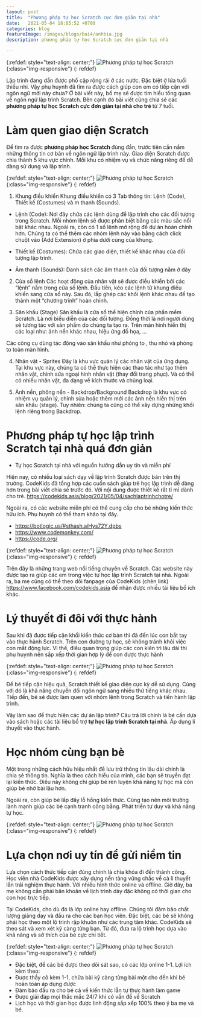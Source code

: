 ```yaml
---
layout: post
title:  "Phương pháp tự học Scratch cực đơn giản tại nhà"
date:   2021-05-04 18:05:52 +0700
categories: blog
featureImage: /images/blogs/bai4/anhbia.jpg
description: phương pháp tự học Scratch cực đơn giản tại nhà

---
```


{:refdef: style="text-align: center;"}
![Phương pháp tự học Scratch  ](/images/blogs/bai4/anhbia.jpg){:class="img-responsive"}
{: refdef}

Lập trình đang dần được phổ cập rộng rãi ở các nước. Đặc biệt ở lứa tuổi thiếu nhi. Vậy phụ huynh đã tìm ra được cách giúp con em có tiếp cận với ngôn ngữ mới này chưa? Ở bài viết này, bố mẹ sẽ được tìm hiểu tổng quan về ngôn ngữ lập trình Scratch. Bên cạnh đó bài viết cũng chia sẻ các <b> phương pháp tự học Scratch cực đơn giản tại nhà cho trẻ </b> từ 7 tuổi.


# **Làm quen giao diện Scratch**

Để tìm ra được <b> phương pháp học Scratch </b>đúng đắn, trước tiên cần nắm những thông tin cơ bản về ngôn ngữ lập trình này. Giao diện Scratch được chia thành 5 khu vực chính. Mỗi khu có nhiệm vụ và chức năng riêng để dễ dàng sử dụng và lập trình. 

{:refdef: style="text-align: center;"}
![Phương pháp tự học Scratch  ](/images/blogs/bai4/1.png){:class="img-responsive"}
{: refdef}

1. Khung điều khiển
Khung điều khiển có 3 Tab thông tin: Lệnh (Code), Thiết kế (Costumes) và  m thanh (Sounds). 

- Lệnh (Code): Nơi đây chứa các lệnh dùng để lập trình cho các đối tượng trong Scratch. Mỗi nhóm lệnh sẽ được phân biệt bằng các màu sắc nổi bật khác nhau. Ngoài ra, còn có 1 số lệnh mở rộng để dự án hoàn chỉnh hơn. Chúng ta có thể thêm các nhóm lệnh này vào bằng cách click chuột vào   (Add Extension) ở phía dưới cùng của khung.

- Thiết kế (Costumes): Chứa các giao diện, thiết kế khác nhau của đối tượng lập trình.

- Âm thanh (Sounds): Danh sách các âm thanh của đối tượng nằm ở đây

2. Cửa sổ lệnh
Các hoạt động của nhân vật sẽ được điều khiển bởi các “lệnh” nằm trong cửa sổ lệnh. Đầu tiên, kéo các lệnh từ khung điều khiển sang cửa sổ này. Sau đó, lắp ghép các khối lệnh khác nhau để tạo thành một “chương trình” hoàn chỉnh.

3. Sân khấu (Stage)
Sân khấu là cửa sổ thể hiện chính của phần mềm Scratch.  Là nơi biểu diễn của các đối tượng. Đồng thời là nơi người dùng sẽ tương tác với sản phẩm do chúng ta tạo ra. Trên màn hình hiển thị các loại như: ảnh nền khác nhau, hiệu ứng đồ họa, ...

Các công cụ dùng tác động vào sân khấu như phóng to  , thu nhỏ  và  phóng to toàn màn hình.

4. Nhân vật - Sprites 
Đây là khu vực quản lý các nhân vật của ứng dụng. Tại khu vực này, chúng ta có thể thực hiện các thao tác như tạo thêm nhân vật, chỉnh sửa ngoại hình nhân vật (thay đổi trang phục). Và có thể có nhiều nhân vật, đa dạng về kích thước và chủng loại. 

5. Ảnh nền, phông nền - Backdrop/Background 
Backdrop là khu vực có nhiệm vụ quản lý, chỉnh sửa hoặc thêm mới các ảnh nền hiển thị trên sân khấu (stage). Tuy nhiên: chúng ta cũng có thể xây dựng những khối lệnh riêng trong Backdrop.

# **Phương pháp tự học lập trình Scratch tại nhà quá đơn giản**

- Tự học Scratch tại nhà với nguồn hướng dẫn uy tín và miễn phí

Hiện nay, có nhiều loại sách dạy về lập trình Scratch được bán trên thị trường. CodeKids đã tổng hợp các cuốn sách giúp trẻ học lập trình dễ dàng hơn trong bài viết chia sẻ trước đó. Với nội dung được thiết kế rất tỉ mỉ dành cho trẻ. https://codekids.asia/blog/2021/05/04/sachlaptrinhchotre/  

Ngoài ra, có các website miễn phí có thể cung cấp cho bé những kiến thức hữu ích. Phụ huynh có thể tham khảo tại đây.
+ https://botlogic.us/#sthash.aiHys72Y.dpbs
+ https://www.codemonkey.com/
+ https://code.org/

{:refdef: style="text-align: center;"}
![Phương pháp tự học Scratch  ](/images/blogs/bai4/2.png){:class="img-responsive"}
{: refdef}

Trên đây là những trang web nổi tiếng chuyên về Scratch. Các website này được tạo ra giúp các em trong việc tự học lập trình Scratch tại nhà. Ngoài ra, ba mẹ cũng có thể theo dõi fanpage của CodeKids (chèn link) https://www.facebook.com/codekids.asia  để nhận được nhiều tài liệu bổ ích khác.

# **Lý thuyết đi đôi với thực hành**

Sau khi đã được tiếp cận khối kiến thức cơ bản thì đã đến lúc con bắt tay vào thực hành Scratch. Trên con đường tự học, sẽ không tránh khỏi việc con mất động lực. Vì thế, điều quan trọng giúp các con kiên trì lâu dài thì phụ huynh nên sắp xếp thời gian hợp lý để con được thực hành

{:refdef: style="text-align: center;"}
![Phương pháp tự học Scratch  ](/images/blogs/bai4/3.png){:class="img-responsive"}
{: refdef}

Để bé tiếp cận hiệu quả, Scratch thiết kế giao diện cực kỳ dễ sử dụng. Cùng với đó là khả năng chuyển đổi ngôn ngữ sang nhiều thứ tiếng khác nhau. Tiếp đến, bé sẽ được làm quen với nhóm lệnh trong Scratch và tiến hành lập trình.

Vậy làm sao để thực hiện các dự án lập trình? Câu trả lời chính là bé cần dựa vào sách hoặc các tài liệu bổ trợ <b>tự học lập trình Scratch tại nhà</b>. Áp dụng lí thuyết vào thực hành. 

# **Học nhóm cùng bạn bè**

Một trong những cách hữu hiệu nhất để lưu trữ thông tin lâu dài chính là chia sẻ thông tin. Nghĩa là theo cách hiểu của mình, các bạn sẽ truyền đạt lại kiến thức. Điều này không chỉ giúp bé rèn luyện khả năng tự học mà còn giúp bé nhớ bài lâu hơn. 

Ngoài ra, còn giúp bé lấp đầy lỗ hổng kiến thức.
Cùng tạo nên môi trường lành mạnh giúp các bé cạnh tranh công bằng. Phát triển tư duy và khả năng tự học.

{:refdef: style="text-align: center;"}
![Phương pháp tự học Scratch  ](/images/blogs/bai4/4.png){:class="img-responsive"}
{: refdef}

# **Lựa chọn nơi uy tín để gửi niềm tin**

Lựa chọn cách thức tiếp cận đúng chính là chìa khóa đi đến thành công.  Học viên nhà CodeKids được xây dựng nền tảng vững chắc về cả lí thuyết lẫn trải nghiệm thực hành. Với nhiều hình thức online và offline. Giờ đây, ba mẹ không cần phải băn khoăn về lịch trình dày đặc không có thời gian cho con học trực tiếp.

Tại CodeKids, cho dù đó là lớp online hay offline. Chúng tôi đảm bảo chất lượng giảng dạy và đầu ra cho các bạn học viên. Đặc biệt, các bé sẽ không phải học theo một lộ trình rập khuôn như các trung tâm khác. CodeKids sẽ theo sát và xem xét kỹ càng từng bạn. Từ đó, đưa ra lộ trình học dựa vào khả năng và sở thích của bé cực chi tiết.

{:refdef: style="text-align: center;"}
![Phương pháp tự học Scratch  ](/images/blogs/bai4/5.png){:class="img-responsive"}
{: refdef}

- Đặc biệt, để các bé được theo dõi sát sao, có các lớp online 1-1. Lợi ích kèm theo: 
- Được thầy cô kèm 1-1, chữa bài kỹ càng từng bài một cho đến khi bé hoàn toàn áp dụng được
- Đảm bảo đầu ra cho bé cả về kiến thức lẫn tự thực hành làm game
- Được giải đáp mọi thắc mắc 24/7  khi có vấn đề về Scratch
- Lịch học và thời gian học được linh động sắp xếp 100% theo ý ba mẹ và bé.
















